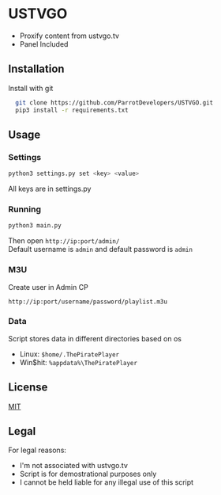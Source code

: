 
# USTVGO

- Proxify content from ustvgo.tv
- Panel Included
## Installation

Install with git

```bash
  git clone https://github.com/ParrotDevelopers/USTVGO.git
  pip3 install -r requirements.txt
```
    
## Usage

### Settings
```bash
python3 settings.py set <key> <value>
```
All keys are in settings.py

### Running
```bash
python3 main.py
```
Then open ```http://ip:port/admin/```  
Default username is ```admin``` and default password is ```admin```

### M3U
Create user in Admin CP
```
http://ip:port/username/password/playlist.m3u
```

### Data
Script stores data in different directories based on os
- Linux: ```$home/.ThePiratePlayer```
- Win$hit: ```%appdata%\ThePiratePlayer```
## License

[MIT](https://mit-license.org/)


## Legal
For legal reasons:
- I'm not associated with ustvgo.tv  
- Script is for demostrational purposes only  
- I cannot be held liable for any illegal use of this script  
